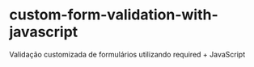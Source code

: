 # custom-form-validation-with-javascript
Validação customizada de formulários utilizando required + JavaScript
